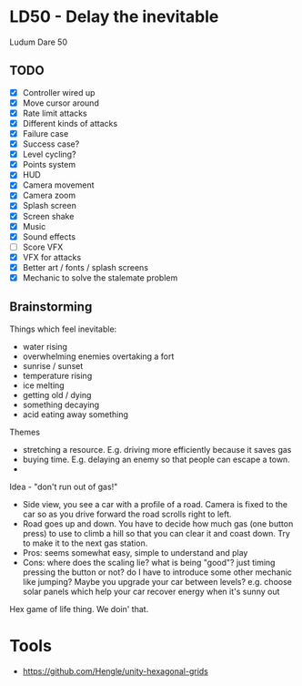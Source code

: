 # LD50 - Delay the inevitable
Ludum Dare 50

## TODO
- [x] Controller wired up
- [x] Move cursor around
- [x] Rate limit attacks
- [x] Different kinds of attacks
- [x] Failure case
- [x] Success case?
- [x] Level cycling?
- [x] Points system
- [x] HUD
- [x] Camera movement
- [x] Camera zoom
- [x] Splash screen
- [x] Screen shake
- [x] Music
- [x] Sound effects
- [ ] Score VFX
- [x] VFX for attacks
- [x] Better art / fonts / splash screens
- [x] Mechanic to solve the stalemate problem

## Brainstorming
Things which feel inevitable:
- water rising 
- overwhelming enemies overtaking a fort
- sunrise / sunset
- temperature rising
- ice melting
- getting old / dying
- something decaying
- acid eating away something

Themes
- stretching a resource.  E.g. driving more efficiently because it saves gas
- buying time.  E.g. delaying an enemy so that people can escape a town.
- 

Idea - "don't run out of gas!"
- Side view, you see a car with a profile of a road.  Camera is fixed to the car so as you drive forward the road scrolls right to left.
- Road goes up and down.  You have to decide how much gas (one button press) to use to climb a hill so that you can clear it and coast down.  Try to make it to the next gas station.
- Pros: seems somewhat easy, simple to understand and play
- Cons: where does the scaling lie? what is being "good"? just timing pressing the button or not? do I have to introduce some other mechanic like jumping?  Maybe you upgrade your car between levels?  e.g. choose solar panels which help your car recover energy when it's sunny out

Hex game of life thing.  We doin' that.

# Tools
- https://github.com/Hengle/unity-hexagonal-grids

